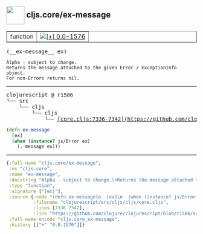 ## <img width="48px" valign="middle" src="http://i.imgur.com/Hi20huC.png"> cljs.core/ex-message

 <table border="1">
<tr>
<td>function</td>
<td><a href="https://github.com/cljsinfo/api-refs/tree/0.0-1576"><img valign="middle" alt="[+] 0.0-1576" src="https://img.shields.io/badge/+-0.0--1576-lightgrey.svg"></a> </td>
</tr>
</table>

 <samp>
(__ex-message__ ex)<br>
</samp>

```
Alpha - subject to change.
Returns the message attached to the given Error / ExceptionInfo object.
For non-Errors returns nil.
```

---

 <pre>
clojurescript @ r1586
└── src
    └── cljs
        └── cljs
            └── <ins>[core.cljs:7336-7342](https://github.com/clojure/clojurescript/blob/r1586/src/cljs/cljs/core.cljs#L7336-L7342)</ins>
</pre>

```clj
(defn ex-message
  [ex]
  (when (instance? js/Error ex)
    (.-message ex)))
```


---

```clj
{:full-name "cljs.core/ex-message",
 :ns "cljs.core",
 :name "ex-message",
 :docstring "Alpha - subject to change.\nReturns the message attached to the given Error / ExceptionInfo object.\nFor non-Errors returns nil.",
 :type "function",
 :signature ["[ex]"],
 :source {:code "(defn ex-message\n  [ex]\n  (when (instance? js/Error ex)\n    (.-message ex)))",
          :filename "clojurescript/src/cljs/cljs/core.cljs",
          :lines [7336 7342],
          :link "https://github.com/clojure/clojurescript/blob/r1586/src/cljs/cljs/core.cljs#L7336-L7342"},
 :full-name-encode "cljs.core_ex-message",
 :history [["+" "0.0-1576"]]}

```
